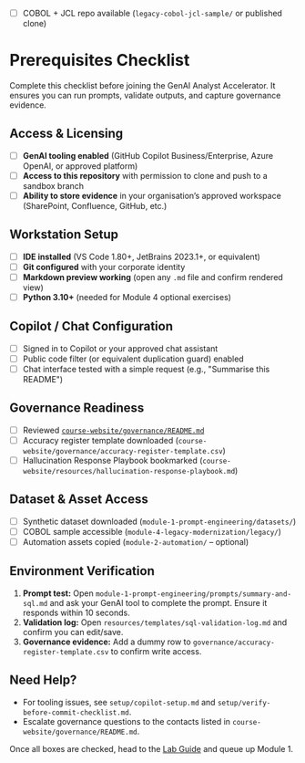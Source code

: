 - [ ] COBOL + JCL repo available (`legacy-cobol-jcl-sample/` or published clone)
# Prerequisites Checklist

Complete this checklist before joining the GenAI Analyst Accelerator. It ensures you can run prompts, validate outputs, and capture governance evidence.

## Access & Licensing

- [ ] **GenAI tooling enabled** (GitHub Copilot Business/Enterprise, Azure OpenAI, or approved platform)
- [ ] **Access to this repository** with permission to clone and push to a sandbox branch
- [ ] **Ability to store evidence** in your organisation’s approved workspace (SharePoint, Confluence, GitHub, etc.)

## Workstation Setup

- [ ] **IDE installed** (VS Code 1.80+, JetBrains 2023.1+, or equivalent)
- [ ] **Git configured** with your corporate identity
- [ ] **Markdown preview working** (open any `.md` file and confirm rendered view)
- [ ] **Python 3.10+** (needed for Module 4 optional exercises)

## Copilot / Chat Configuration

- [ ] Signed in to Copilot or your approved chat assistant
- [ ] Public code filter (or equivalent duplication guard) enabled
- [ ] Chat interface tested with a simple request (e.g., "Summarise this README")

## Governance Readiness

- [ ] Reviewed [`course-website/governance/README.md`](../course-website/governance/README.md)
- [ ] Accuracy register template downloaded (`course-website/governance/accuracy-register-template.csv`)
- [ ] Hallucination Response Playbook bookmarked (`course-website/resources/hallucination-response-playbook.md`)

## Dataset & Asset Access

- [ ] Synthetic dataset downloaded (`module-1-prompt-engineering/datasets/`)
- [ ] COBOL sample accessible (`module-4-legacy-modernization/legacy/`)
- [ ] Automation assets copied (`module-2-automation/` – optional)

## Environment Verification

1. **Prompt test:** Open `module-1-prompt-engineering/prompts/summary-and-sql.md` and ask your GenAI tool to complete the prompt. Ensure it responds within 10 seconds.
2. **Validation log:** Open `resources/templates/sql-validation-log.md` and confirm you can edit/save.
3. **Governance evidence:** Add a dummy row to `governance/accuracy-register-template.csv` to confirm write access.

## Need Help?

- For tooling issues, see `setup/copilot-setup.md` and `setup/verify-before-commit-checklist.md`.
- Escalate governance questions to the contacts listed in `course-website/governance/README.md`.

Once all boxes are checked, head to the [Lab Guide](../lab-guide.md) and queue up Module 1.
